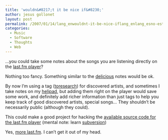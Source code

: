 ```yaml
---
title: 'wouldn&#8217;t it be nice if&#8230;'
author: jesus gollonet
layout: post
permalink: /2007/01/14/lang_enwouldnt-it-be-nice-iflang_enlang_esno-estaria-bien-silang_es/
categories:
  - Music
  - Software
  - Thoughts
  - Web
---
```

&#8230;you could take some notes about the songs you are listening directly on the [last.fm player][1]? 

Nothing too fancy. Something similar to the [delicious][2] notes would be ok. 

By now I&#8217;m using a tag ([toresearch][3]) for discovered artists, and sometimes I take notes on my [helipad][4], but adding them right on the player would save some work, and definitely add richer information than just tags to help you keep track of good discovered artists, special songs&#8230; They shouldn&#8217;t be necessarily public (although they could). 

This could make a good project for hacking the [available source code for the last.fm player][5] (mental note: learn [subversion][6])

Yes, [more last.fm][7]. I can&#8217;t get it out of my head.

 [1]: http://www.last.fm/tools/downloads/
 [2]: http://del.icio.us
 [3]: http://www.last.fm/user/jesusgollonet/tags/toresearch
 [4]: http://pad.helicoid.net/home.html "a wonderful web app for taking notes. try it"
 [5]: http://www.last.fm/tools/downloads/ "scroll down for getting it"
 [6]: http://subversion.tigris.org/
 [7]: http://www.jesusgollonet.com/blog/index.php?tag=last.fm